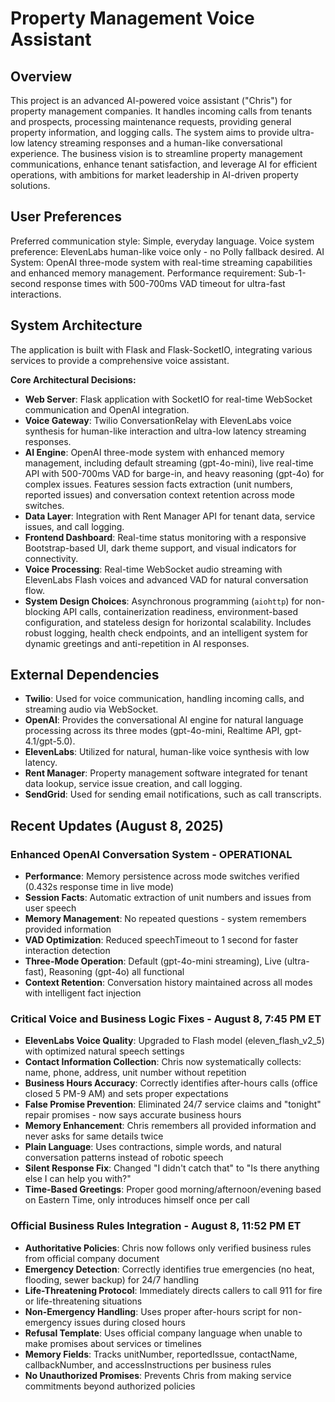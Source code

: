 # Property Management Voice Assistant

## Overview
This project is an advanced AI-powered voice assistant ("Chris") for property management companies. It handles incoming calls from tenants and prospects, processing maintenance requests, providing general property information, and logging calls. The system aims to provide ultra-low latency streaming responses and a human-like conversational experience. The business vision is to streamline property management communications, enhance tenant satisfaction, and leverage AI for efficient operations, with ambitions for market leadership in AI-driven property solutions.

## User Preferences
Preferred communication style: Simple, everyday language.
Voice system preference: ElevenLabs human-like voice only - no Polly fallback desired.
AI System: OpenAI three-mode system with real-time streaming capabilities and enhanced memory management.
Performance requirement: Sub-1-second response times with 500-700ms VAD timeout for ultra-fast interactions.

## System Architecture
The application is built with Flask and Flask-SocketIO, integrating various services to provide a comprehensive voice assistant.

**Core Architectural Decisions:**
- **Web Server**: Flask application with SocketIO for real-time WebSocket communication and OpenAI integration.
- **Voice Gateway**: Twilio ConversationRelay with ElevenLabs voice synthesis for human-like interaction and ultra-low latency streaming responses.
- **AI Engine**: OpenAI three-mode system with enhanced memory management, including default streaming (gpt-4o-mini), live real-time API with 500-700ms VAD for barge-in, and heavy reasoning (gpt-4o) for complex issues. Features session facts extraction (unit numbers, reported issues) and conversation context retention across mode switches.
- **Data Layer**: Integration with Rent Manager API for tenant data, service issues, and call logging.
- **Frontend Dashboard**: Real-time status monitoring with a responsive Bootstrap-based UI, dark theme support, and visual indicators for connectivity.
- **Voice Processing**: Real-time WebSocket audio streaming with ElevenLabs Flash voices and advanced VAD for natural conversation flow.
- **System Design Choices**: Asynchronous programming (`aiohttp`) for non-blocking API calls, containerization readiness, environment-based configuration, and stateless design for horizontal scalability. Includes robust logging, health check endpoints, and an intelligent system for dynamic greetings and anti-repetition in AI responses.

## External Dependencies
- **Twilio**: Used for voice communication, handling incoming calls, and streaming audio via WebSocket.
- **OpenAI**: Provides the conversational AI engine for natural language processing across its three modes (gpt-4o-mini, Realtime API, gpt-4.1/gpt-5.0).
- **ElevenLabs**: Utilized for natural, human-like voice synthesis with low latency.
- **Rent Manager**: Property management software integrated for tenant data lookup, service issue creation, and call logging.
- **SendGrid**: Used for sending email notifications, such as call transcripts.

## Recent Updates (August 8, 2025)
### Enhanced OpenAI Conversation System - OPERATIONAL
- **Performance**: Memory persistence across mode switches verified (0.432s response time in live mode)
- **Session Facts**: Automatic extraction of unit numbers and issues from user speech
- **Memory Management**: No repeated questions - system remembers provided information
- **VAD Optimization**: Reduced speechTimeout to 1 second for faster interaction detection
- **Three-Mode Operation**: Default (gpt-4o-mini streaming), Live (ultra-fast), Reasoning (gpt-4o) all functional
- **Context Retention**: Conversation history maintained across all modes with intelligent fact injection

### Critical Voice and Business Logic Fixes - August 8, 7:45 PM ET
- **ElevenLabs Voice Quality**: Upgraded to Flash model (eleven_flash_v2_5) with optimized natural speech settings
- **Contact Information Collection**: Chris now systematically collects: name, phone, address, unit number without repetition
- **Business Hours Accuracy**: Correctly identifies after-hours calls (office closed 5 PM-9 AM) and sets proper expectations
- **False Promise Prevention**: Eliminated 24/7 service claims and "tonight" repair promises - now says accurate business hours
- **Memory Enhancement**: Chris remembers all provided information and never asks for same details twice
- **Plain Language**: Uses contractions, simple words, and natural conversation patterns instead of robotic speech
- **Silent Response Fix**: Changed "I didn't catch that" to "Is there anything else I can help you with?"
- **Time-Based Greetings**: Proper good morning/afternoon/evening based on Eastern Time, only introduces himself once per call

### Official Business Rules Integration - August 8, 11:52 PM ET
- **Authoritative Policies**: Chris now follows only verified business rules from official company document
- **Emergency Detection**: Correctly identifies true emergencies (no heat, flooding, sewer backup) for 24/7 handling
- **Life-Threatening Protocol**: Immediately directs callers to call 911 for fire or life-threatening situations
- **Non-Emergency Handling**: Uses proper after-hours script for non-emergency issues during closed hours
- **Refusal Template**: Uses official company language when unable to make promises about services or timelines
- **Memory Fields**: Tracks unitNumber, reportedIssue, contactName, callbackNumber, and accessInstructions per business rules
- **No Unauthorized Promises**: Prevents Chris from making service commitments beyond authorized policies